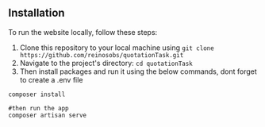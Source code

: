 ## Installation

To run the website locally, follow these steps:

1. Clone this repository to your local machine using `git clone https://github.com/reinosobs/quotationTask.git`
2. Navigate to the project's directory: `cd quotationTask`
3. Then install packages and run it using the below commands, dont forget to create a .env file
```
composer install

#then run the app
composer artisan serve
```


